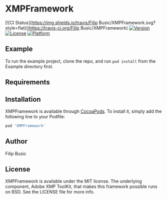 # XMPFramework

[![CI Status](https://img.shields.io/travis/Filip Busic/XMPFramework.svg?style=flat)](https://travis-ci.org/Filip Busic/XMPFramework)
[![Version](https://img.shields.io/cocoapods/v/XMPFramework.svg?style=flat)](https://cocoapods.org/pods/XMPFramework)
[![License](https://img.shields.io/cocoapods/l/XMPFramework.svg?style=flat)](https://cocoapods.org/pods/XMPFramework)
[![Platform](https://img.shields.io/cocoapods/p/XMPFramework.svg?style=flat)](https://cocoapods.org/pods/XMPFramework)

## Example

To run the example project, clone the repo, and run `pod install` from the Example directory first.

## Requirements

## Installation

XMPFramework is available through [CocoaPods](https://cocoapods.org). To install
it, simply add the following line to your Podfile:

```ruby
pod 'XMPFramework'
```

## Author

Filip Busic

## License

XMPFramework is available under the MIT license. The underlying component, Adobe XMP ToolKit, that makes this framework possible runs on BSD. See the LICENSE file for more info.
